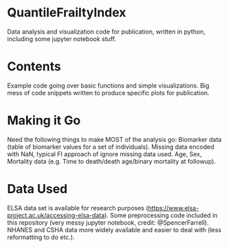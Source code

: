 # QuantileFrailtyIndex
Data analysis and visualization code for publication, written in python, including some jupyter notebook stuff.

# Contents
Example code going over basic functions and simple visualizations.
Big mess of code snippets written to produce specific plots for publication.

# Making it Go
Need the following things to make MOST of the analysis go:
    Biomarker data (table of biomarker values for a set of individuals).
        Missing data encoded with NaN, typical FI approach of ignore missing data used.
    Age, Sex, Mortality data (e.g. Time to death/death age/binary mortality at followup).
    
# Data Used
ELSA data set is available for research purposes (https://www.elsa-project.ac.uk/accessing-elsa-data).
Some preprocessing code included in this repository (very messy jupyter notebook, credit: @SpencerFarrell).
NHANES and CSHA data more widely available and easier to deal with (less reformatting to do etc.).
